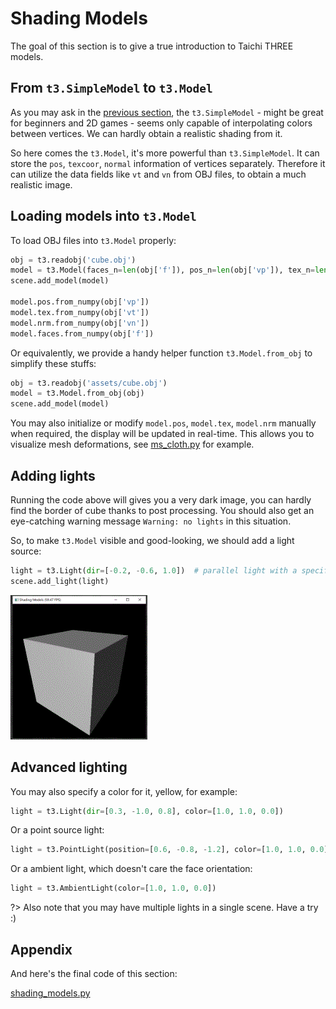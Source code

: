 # Shading Models

The goal of this section is to give a true introduction to Taichi THREE models.


## From `t3.SimpleModel` to `t3.Model`

As you may ask in the [previous section](loading_models.md), the `t3.SimpleModel` - might be great for beginners and 2D games - seems only capable of interpolating colors between vertices. We can hardly obtain a realistic shading from it.

So here comes the `t3.Model`, it's more powerful than `t3.SimpleModel`. It can store the `pos`, `texcoor`, `normal` information of vertices separately.
Therefore it can utilize the data fields like `vt` and `vn` from OBJ files, to obtain a much realistic image.

## Loading models into `t3.Model`

To load OBJ files into `t3.Model` properly:

```py
obj = t3.readobj('cube.obj')
model = t3.Model(faces_n=len(obj['f']), pos_n=len(obj['vp']), tex_n=len(obj['vt']), nrm_n=len(obj['vn']))
scene.add_model(model)

model.pos.from_numpy(obj['vp'])
model.tex.from_numpy(obj['vt'])
model.nrm.from_numpy(obj['vn'])
model.faces.from_numpy(obj['f'])
```

Or equivalently, we provide a handy helper function `t3.Model.from_obj` to simplify these stuffs:
```py
obj = t3.readobj('assets/cube.obj')
model = t3.Model.from_obj(obj)
scene.add_model(model)
```

You may also initialize or modify `model.pos`, `model.tex`, `model.nrm` manually when required, the display will be updated in real-time.
This allows you to visualize mesh deformations, see [ms_cloth.py](https://github.com/taichi-dev/taichi_three/blob/master/examples/ms_cloth.py) for example.


## Adding lights

Running the code above will gives you a very dark image, you can hardly find the border of cube thanks to post processing.
You should also get an eye-catching warning message `Warning: no lights` in this situation.

So, to make `t3.Model` visible and good-looking, we should add a light source:

```py
light = t3.Light(dir=[-0.2, -0.6, 1.0])  # parallel light with a specific direction
scene.add_light(light)
```

![2_1](2_1.gif)

## Advanced lighting

You may also specify a color for it, yellow, for example:

```py
light = t3.Light(dir=[0.3, -1.0, 0.8], color=[1.0, 1.0, 0.0])
```

Or a point source light:

```py
light = t3.PointLight(position=[0.6, -0.8, -1.2], color=[1.0, 1.0, 0.0])
```

Or a ambient light, which doesn't care the face orientation:

```py
light = t3.AmbientLight(color=[1.0, 1.0, 0.0])
```

?> Also note that you may have multiple lights in a single scene. Have a try :)


## Appendix

And here's the final code of this section:

[shading_models.py](_media/shading_models.py ':include :type=code')